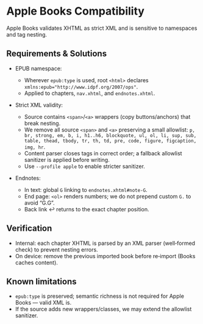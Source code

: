 # Apple Books Compatibility

Apple Books validates XHTML as strict XML and is sensitive to namespaces and tag nesting.

## Requirements & Solutions

- EPUB namespace:
  - Wherever `epub:type` is used, root `<html>` declares
    `xmlns:epub="http://www.idpf.org/2007/ops"`.
  - Applied to chapters, `nav.xhtml`, and `endnotes.xhtml`.

- Strict XML validity:
  - Source contains `<span>`/`<a>` wrappers (copy buttons/anchors) that break nesting.
  - We remove all source `<span>` and `<a>` preserving a small allowlist: `p, br, strong, em, b, i, h1..h6, blockquote, ul, ol, li, sup, sub, table, thead, tbody, tr, th, td, pre, code, figure, figcaption, img, hr`.
  - Content parser closes tags in correct order; a fallback allowlist sanitizer is applied before writing.
  - Use `--profile apple` to enable stricter sanitizer.

- Endnotes:
  - In text: global `G` linking to `endnotes.xhtml#note-G`.
  - End page: `<ol>` renders numbers; we do not prepend custom `G.` to avoid “G.G”.
  - Back link ↩︎ returns to the exact chapter position.

## Verification

- Internal: each chapter XHTML is parsed by an XML parser (well‑formed check) to prevent nesting errors.
- On device: remove the previous imported book before re‑import (Books caches content).

## Known limitations

- `epub:type` is preserved; semantic richness is not required for Apple Books — valid XML is.
- If the source adds new wrappers/classes, we may extend the allowlist sanitizer.
